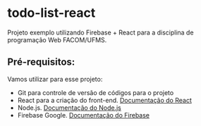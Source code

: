 # todo-list-react

Projeto exemplo utilizando Firebase + React para a disciplina de programação Web FACOM/UFMS.

## Pré-requisitos:

Vamos utilizar para esse projeto:

- Git para controle de versão de códigos para o projeto
- React para a criação do front-end. [Documentação do React](https://react.dev/)
- Node.js. [Documentação do Node.js](https://nodejs.org/en)
- Firebase Google. [Documentação do Firebase](https://firebase.google.com/?hl=pt-br)
